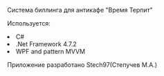 Система биллинга для антикафе "Время Терпит"

Используется:
<li> C#
<li> .Net Framework 4.7.2
<li> WPF and pattern MVVM

Приложение разработано Stech97(Степучев М.А.)
